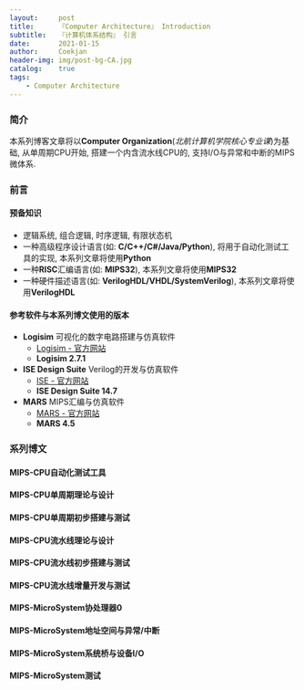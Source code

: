 ```yaml
---	
layout:     post	
title:      『Computer Architecture』 Introduction	
subtitle:   『计算机体系结构』 引言    
date:       2021-01-15	   
author:     Coekjan 
header-img: img/post-bg-CA.jpg	
catalog:    true	
tags:	
    - Computer Architecture  
---
```


### 简介

本系列博客文章将以**Computer Organization**(*北航计算机学院核心专业课*)为基础, 从单周期CPU开始, 搭建一个内含流水线CPU的, 支持I/O与异常和中断的MIPS微体系.

### 前言

#### 预备知识

* 逻辑系统, 组合逻辑, 时序逻辑, 有限状态机
* 一种高级程序设计语言(如: **C/C++/C#/Java/Python**), 将用于自动化测试工具的实现, 本系列文章将使用**Python**
* 一种**RISC**汇编语言(如: **MIPS32**), 本系列文章将使用**MIPS32**
* 一种硬件描述语言(如: **VerilogHDL/VHDL/SystemVerilog**), 本系列文章将使用**VerilogHDL**

#### 参考软件与本系列博文使用的版本

* **Logisim** 可视化的数字电路搭建与仿真软件
  * [Logisim - 官方网站](http://www.cburch.com/logisim/)
  *  **Logisim 2.7.1**
* **ISE Design Suite** Verilog的开发与仿真软件
  * [ISE - 官方网站](https://china.xilinx.com/support/download/index.html/content/xilinx/zh/downloadNav/vivado-design-tools/archive-ise.html)
  * **ISE Design Suite 14.7**
* **MARS** MIPS汇编与仿真软件
  * [MARS - 官方网站](http://courses.missouristate.edu/kenvollmar/mars/tutorial.htm)
  * **MARS 4.5**

### 系列博文

#### MIPS-CPU自动化测试工具

#### MIPS-CPU单周期理论与设计

#### MIPS-CPU单周期初步搭建与测试

#### MIPS-CPU流水线理论与设计

#### MIPS-CPU流水线初步搭建与测试

#### MIPS-CPU流水线增量开发与测试

#### MIPS-MicroSystem协处理器0

#### MIPS-MicroSystem地址空间与异常/中断

#### MIPS-MicroSystem系统桥与设备I/O

#### MIPS-MicroSystem测试